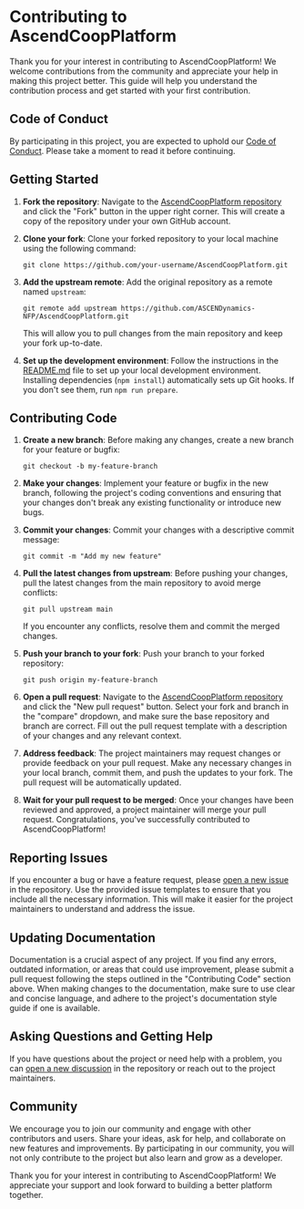 # Contributing to AscendCoopPlatform

Thank you for your interest in contributing to AscendCoopPlatform! We welcome contributions from the community and appreciate your help in making this project better. This guide will help you understand the contribution process and get started with your first contribution.

## Code of Conduct

By participating in this project, you are expected to uphold our [Code of Conduct](CODE_OF_CONDUCT.md). Please take a moment to read it before continuing.

## Getting Started

1. **Fork the repository**: Navigate to the [AscendCoopPlatform repository](https://github.com/ASCENDynamics-NFP/AscendCoopPlatform) and click the "Fork" button in the upper right corner. This will create a copy of the repository under your own GitHub account.

2. **Clone your fork**: Clone your forked repository to your local machine using the following command:

   ```
   git clone https://github.com/your-username/AscendCoopPlatform.git
   ```

3. **Add the upstream remote**: Add the original repository as a remote named `upstream`:

   ```
   git remote add upstream https://github.com/ASCENDynamics-NFP/AscendCoopPlatform.git
   ```

   This will allow you to pull changes from the main repository and keep your fork up-to-date.

4. **Set up the development environment**: Follow the instructions in the [README.md](README.md) file to set up your local development environment. Installing dependencies (`npm install`) automatically sets up Git hooks. If you don't see them, run `npm run prepare`.

## Contributing Code

1. **Create a new branch**: Before making any changes, create a new branch for your feature or bugfix:

   ```
   git checkout -b my-feature-branch
   ```

2. **Make your changes**: Implement your feature or bugfix in the new branch, following the project's coding conventions and ensuring that your changes don't break any existing functionality or introduce new bugs.

3. **Commit your changes**: Commit your changes with a descriptive commit message:

   ```
   git commit -m "Add my new feature"
   ```

4. **Pull the latest changes from upstream**: Before pushing your changes, pull the latest changes from the main repository to avoid merge conflicts:

   ```
   git pull upstream main
   ```

   If you encounter any conflicts, resolve them and commit the merged changes.

5. **Push your branch to your fork**: Push your branch to your forked repository:

   ```
   git push origin my-feature-branch
   ```

6. **Open a pull request**: Navigate to the [AscendCoopPlatform repository](https://github.com/ASCENDynamics-NFP/AscendCoopPlatform) and click the "New pull request" button. Select your fork and branch in the "compare" dropdown, and make sure the base repository and branch are correct. Fill out the pull request template with a description of your changes and any relevant context.

7. **Address feedback**: The project maintainers may request changes or provide feedback on your pull request. Make any necessary changes in your local branch, commit them, and push the updates to your fork. The pull request will be automatically updated.

8. **Wait for your pull request to be merged**: Once your changes have been reviewed and approved, a project maintainer will merge your pull request. Congratulations, you've successfully contributed to AscendCoopPlatform!

## Reporting Issues

If you encounter a bug or have a feature request, please [open a new issue](https://github.com/ASCENDynamics-NFP/AscendCoopPlatform/issues/new) in the repository. Use the provided issue templates to ensure that you include all the necessary information. This will make it easier for the project maintainers to understand and address the issue.

## Updating Documentation

Documentation is a crucial aspect of any project. If you find any errors, outdated information, or areas that could use improvement, please submit a pull request following the steps outlined in the "Contributing Code" section above. When making changes to the documentation, make sure to use clear and concise language, and adhere to the project's documentation style guide if one is available.

## Asking Questions and Getting Help

If you have questions about the project or need help with a problem, you can [open a new discussion](https://github.com/ASCENDynamics-NFP/AscendCoopPlatform/discussions/new) in the repository or reach out to the project maintainers.

## Community

We encourage you to join our community and engage with other contributors and users. Share your ideas, ask for help, and collaborate on new features and improvements. By participating in our community, you will not only contribute to the project but also learn and grow as a developer.

Thank you for your interest in contributing to AscendCoopPlatform! We appreciate your support and look forward to building a better platform together.
